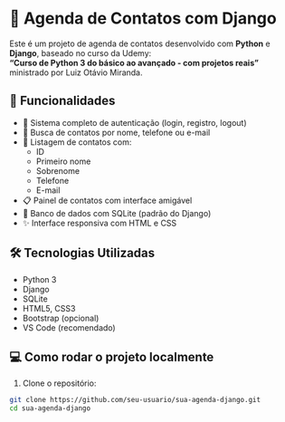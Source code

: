 # 📒 Agenda de Contatos com Django

Este é um projeto de agenda de contatos desenvolvido com **Python** e **Django**, baseado no curso da Udemy:  
**“Curso de Python 3 do básico ao avançado - com projetos reais”** ministrado por Luiz Otávio Miranda.

## 🚀 Funcionalidades

- 🔐 Sistema completo de autenticação (login, registro, logout)
- 🔎 Busca de contatos por nome, telefone ou e-mail
- 📄 Listagem de contatos com:
  - ID
  - Primeiro nome
  - Sobrenome
  - Telefone
  - E-mail
- 📋 Painel de contatos com interface amigável
- 💾 Banco de dados com SQLite (padrão do Django)
- ✨ Interface responsiva com HTML e CSS

## 🛠 Tecnologias Utilizadas

- Python 3
- Django
- SQLite
- HTML5, CSS3
- Bootstrap (opcional)
- VS Code (recomendado)

## 💻 Como rodar o projeto localmente

1. Clone o repositório:

```bash
git clone https://github.com/seu-usuario/sua-agenda-django.git
cd sua-agenda-django
